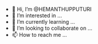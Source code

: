 - 👋 Hi, I’m @HEMANTHUPPUTURI
- 👀 I’m interested in ...
- 🌱 I’m currently learning ...
- 💞️ I’m looking to collaborate on ...
- 📫 How to reach me ...

<!---
HEMANTHUPPUTURI/HEMANTHUPPUTURI is a ✨ special ✨ repository because its `README.md` (this file) appears on your GitHub profile.
You can click the Preview link to take a look at your changes.
--->
